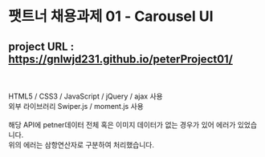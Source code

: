 <h1>팻트너 채용과제 01 - Carousel UI</h1>
<h2>project URL : <a href="https://gnlwjd231.github.io/peterProject01/">https://gnlwjd231.github.io/peterProject01/</a></h2>
<br/>
<br/>
HTML5 / CSS3 / JavaScript / jQuery / ajax 사용
<br />
외부 라이브러리 Swiper.js / moment.js 사용
<br />
<br />
<devinder />
해당 API에 petner데이터 전체 혹은 이미지 데이터가 없는 경우가 있어 에러가 있었습니다.
<br />
위의 에러는 삼항연산자로 구분하여 처리했습니다.
<br />
<br />
